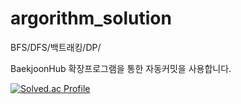 # argorithm_solution

BFS/DFS/백트래킹/DP/

BaekjoonHub 확장프로그램을 통한 자동커밋을 사용합니다.

[![Solved.ac Profile](http://mazassumnida.wtf/api/generate_badge?boj=dus001228)](https://solved.ac/dus001228)
